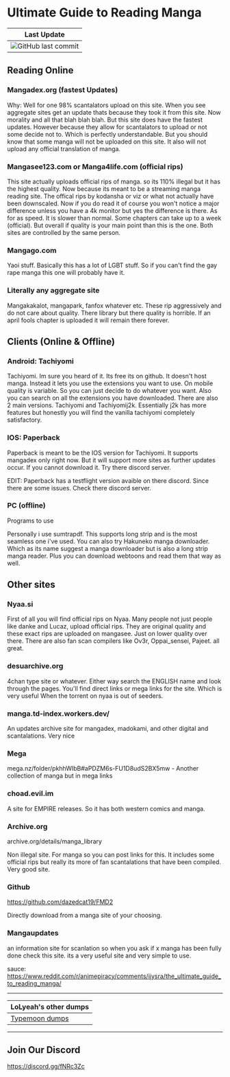 # Ultimate Guide to Reading Manga

| Last Update | 
|-------|
| ![GitHub last commit](https://img.shields.io/github/last-commit/LoLyeah/dump) |

## Reading Online
### Mangadex.org (fastest Updates)

Why: Well for one 98% scantalators upload on this site. When you see aggregate sites get an update thats because they took it from this site. Now morality and all that blah blah blah. But this site does have the fastest updates. However because they allow for scantalators to upload or not some decide not to. Which is perfectly understandable. But you should know that some manga will not be uploaded on this site. It also will not upload any official translation of manga.

### Mangasee123.com or Manga4life.com (official rips)

This site actually uploads official rips of manga. so its 110% illegal but it has the highest quality. Now because its meant to be a streaming manga reading site. The offical rips by kodansha or viz or what not actually have been downscaled. Now if you do read it of course you won't notice a major difference unless you have a 4k monitor but yes the difference is there. As for as speed. It is slower than normal. Some chapters can take up to a week (official). But overall if quality is your main point than this is the one. Both sites are controlled by the same person.

### Mangago.com

Yaoi stuff. Basically this has a lot of LGBT stuff. So if you can't find the gay rape manga this one will probably have it.

### Literally any aggregate site

Mangakakalot, mangapark, fanfox whatever etc. These rip aggressively and do not care about quality. There library but there quality is horrible. If an april fools chapter is uploaded it will remain there forever.

## Clients (Online & Offline)
### Android: Tachiyomi

Tachiyomi. Im sure you heard of it. Its free its on github. It doesn't host manga. Instead it lets you use the extensions you want to use. On mobile quality is variable. So you can just decide to do whatever you want. Also you can search on all the extensions you have downloaded. There are also 2 main versions. Tachiyomi and Tachiyomij2k. Essentially j2k has more features but honestly you will find the vanilla tachiyomi completely satisfactory.

### IOS: Paperback

Paperback is meant to be the IOS version for Tachiyomi. It supports mangadex only right now. But it will support more sites as further updates occur. If you cannot download it. Try there discord server.

EDIT: Paperback has a testflight version avaible on there discord. Since there are some issues. Check there discord server.

### PC (offline)
Programs to use

Personally i use sumtrapdf. This supports long strip and is the most seamless one i've used. You can also try Hakuneko manga downloader. Which as its name suggest a manga downloader but is also a long strip manga reader. Plus you can download webtoons and read them that way as well.

## Other sites
### Nyaa.si

First of all you will find official rips on Nyaa. Many people not just people like danke and Lucaz, upload official rips. They are original quality and these exact rips are uploaded on mangasee. Just on lower quality over there. There are also fan scan compilers like Ov3r, Oppai_sensei, Pajeet. all great.

### desuarchive.org

4chan type site or whatever. Either way search the ENGLISH name and look through the pages. You'll find direct links or mega links for the site. Which is very useful When the torrent on nyaa is out of seeders.

### manga.td-index.workers.dev/

An updates archive site for mangadex, madokami, and other digital and scantalations. Very nice

### Mega

mega.nz/folder/pkhhWIbB#aPDZM6s-FU1D8udS2BX5mw - Another collection of manga but in mega links

### choad.evil.im

A site for EMPIRE releases. So it has both western comics and manga.

### Archive.org
archive.org/details/manga_library

Non illegal site. For manga so you can post links for this. It includes some official rips but really its more of fan scantalations that have been compiled. Very good site.

### Github
https://github.com/dazedcat19/FMD2

Directly download from a manga site of your choosing.

### Mangaupdates 
an information site for scanlation so when you ask if x manga has been fully done check this site. its a very useful site and very simple to use.

sauce: https://www.reddit.com/r/animepiracy/comments/ijysra/the_ultimate_guide_to_reading_manga/

---------------------------------------

| LoLyeah's other dumps |
| --------------------- |
| [Typemoon dumps](https://github.com/LoLyeah/dump/blob/master/typemoon.md) |

---------------------------------------

## Join Our Discord
https://discord.gg/fNRc3Zc
